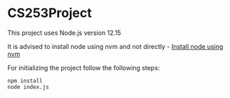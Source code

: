 # CS253Project

This project uses Node.js version 12.15

It is advised to install node using nvm and not directly - [Install node using nvm](https://www.digitalocean.com/community/tutorials/how-to-install-node-js-on-ubuntu-16-04)

For initializing the project follow the following steps:
```
npm install
node index.js
```